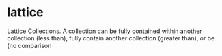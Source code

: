 lattice
=======

Lattice Collections. A collection can be fully contained within another collection (less than), fully contain another collection (greater than), or be (no comparison
